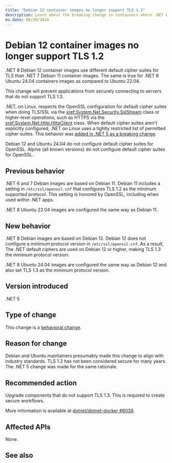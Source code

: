 ```yaml
---
title: "Debian 12 container images no longer support TLS 1.2"
description: Learn about the breaking change in containers where .NET 8 Debian container images no longer support TLS 1.2.
ms.date: 08/29/2024
---
```

# Debian 12 container images no longer support TLS 1.2

.NET 8 Debian 12 container images use different default cipher suites for TLS than .NET 7 Debian 11 container images. The same is true for .NET 8 Ubuntu 24.04 containers images as compared to Ubuntu 22.04.

This change will prevent applications from securely connecting to servers that do not support TLS 1.3.

.NET, on Linux, respects the OpenSSL configuration for default cipher suites when doing TLS/SSL via the <xref:System.Net.Security.SslStream> class or higher-level operations, such as HTTPS via the <xref:System.Net.Http.HttpClient> class. When default cipher suites aren't explicitly configured, .NET on Linux uses a tightly restricted list of permitted cipher suites. This behavior was [added in .NET 5 as a breaking change](../../cryptography/5.0/default-cipher-suites-for-tls-on-linux.md).

Debian 12 and Ubuntu 24.04 do not configure default cipher suites for OpenSSL. Alpine (all known versions) do not configure default cipher suites for OpenSSL.

## Previous behavior

.NET 6 and 7 Debian images are based on Debian 11. Debian 11 includes a setting in `/etc/ssl/openssl.cnf` that configures TLS 1.2 as the minimum supported protocol. This setting is honored by OpenSSL, including when used within .NET apps.

.NET 8 Ubuntu 22.04 images are configured the same way as Debian 11.

## New behavior

.NET 8 Debian images are based on Debian 12. Debian 12 does not configure a minimum protocol version in `/etc/ssl/openssl.cnf`. As a result, The .NET default ciphers are used on Debian 12 or higher, making TLS 1.3 the minimum protocol version.

.NET 8 Ubuntu 24.04 images are configured the same way as Debian 12 and also set TLS 1.3 as the minimum protocol version.

## Version introduced

.NET 5

## Type of change

This change is a [behavioral change](../../categories.md#behavioral-change).

## Reason for change

Debian and Ubuntu maintainers presumably made this change to align with industry standards. TLS 1.2 has not been considered secure for many years. The .NET 5 change was made for the same rationale.

## Recommended action

Upgrade components that do not support TLS 1.3. This is required to create secure workflows.

More information is available at [dotnet/dotnet-docker #6039](https://github.com/dotnet/dotnet-docker/issues/6039).

## Affected APIs

None.

## See also

